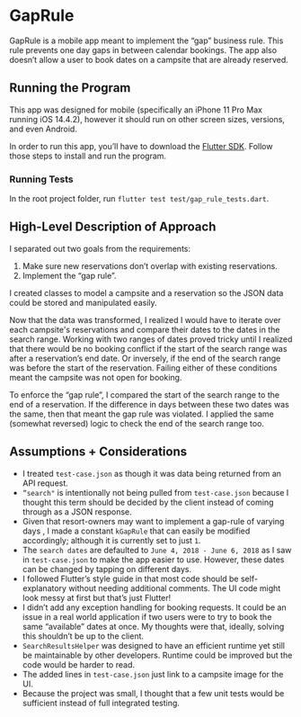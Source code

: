 # GapRule
GapRule is a mobile app meant to implement the “gap” business rule. This rule prevents one day gaps in between calendar bookings. The app also doesn’t allow a user to book dates on a campsite that are already reserved.

## Running the Program
This app was designed for mobile (specifically an iPhone 11 Pro Max running iOS 14.4.2), however it should run on other screen sizes, versions, and even Android.

In order to run this app, you’ll have to download the [Flutter SDK](https://flutter.dev/docs/get-started/install).
Follow those steps to install and run the program.

### Running Tests
In the root project folder, run `flutter test test/gap_rule_tests.dart`.
 
## High-Level Description of Approach
I separated out two goals from the requirements:
1. Make sure new reservations don’t overlap with existing reservations.
2. Implement the “gap rule”.

I created classes to model a campsite and a reservation so the JSON data could be stored and manipulated easily.

Now that the data was transformed, I realized I would have to iterate over each campsite's reservations and compare their dates to the dates in the search range. Working with two ranges of dates proved tricky until I realized that there would be no booking conflict if the start of the search range was after a reservation’s end date. Or inversely, if the end of the search range was before the start of the reservation. Failing either of these conditions meant the campsite was not open for booking.

To enforce the “gap rule”, I compared the start of the search range to the end of a reservation. If the difference in days between these two dates was the same, then that meant the gap rule was violated. I applied the same (somewhat reversed) logic to check the end of the search range too.

## Assumptions + Considerations
* I treated `test-case.json` as though it was data being returned from an API request.
* `”search"` is intentionally not being pulled from `test-case.json` because I thought this term should be decided by the client instead of coming through as a JSON response.
* Given that resort-owners may want to implement a gap-rule of varying days , I made a constant `kGapRule` that can easily be modified accordingly; although it is currently set to just  `1`.
* The `search dates` are defaulted to `June 4, 2018 - June 6, 2018` as I saw in `test-case.json` to make the app easier to use. However, these dates can be changed by tapping on different days.
* I followed Flutter’s style guide in that most code should be self-explanatory without needing additional comments. The UI code might look messy at first but that’s just Flutter!
* I didn’t add any exception handling for booking requests. It could be an issue in a real world application if two users were to try to book the same “available” dates at once. My thoughts were that, ideally, solving this shouldn’t be up to the client.
* `SearchResultsHelper` was designed to have an efficient runtime yet still be maintainable by other developers. Runtime could be improved but the code would be harder to read.
* The added lines in `test-case.json` just link to a campsite image for the UI.
* Because the project was small, I thought that a few unit tests would be sufficient instead of full integrated testing.
